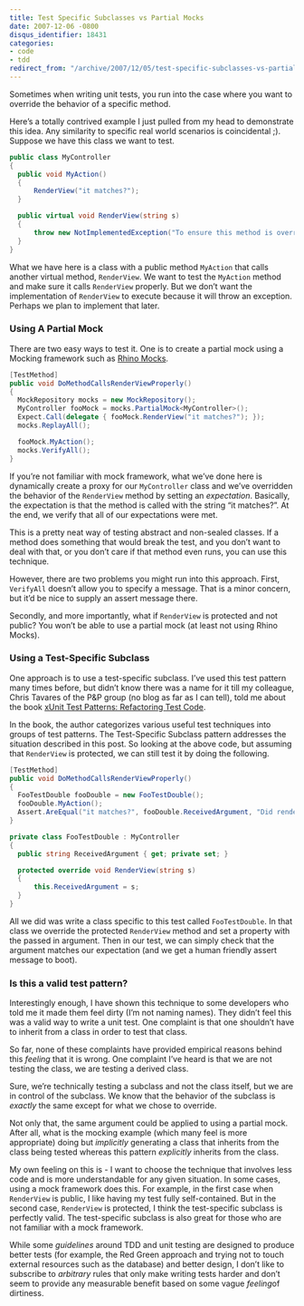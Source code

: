 ```yaml
---
title: Test Specific Subclasses vs Partial Mocks
date: 2007-12-06 -0800
disqus_identifier: 18431
categories:
- code
- tdd
redirect_from: "/archive/2007/12/05/test-specific-subclasses-vs-partial-mocks.aspx/"
---
```


Sometimes when writing unit tests, you run into the case where you want
to override the behavior of a specific method.

Here’s a totally contrived example I just pulled from my head to
demonstrate this idea. Any similarity to specific real world scenarios
is coincidental ;). Suppose we have this class we want to test.

```csharp
public class MyController
{
  public void MyAction()
  {
      RenderView("it matches?");
  }

  public virtual void RenderView(string s)
  {
      throw new NotImplementedException("To ensure this method is overridden.");
  }
}
```

What we have here is a class with a public method `MyAction` that calls
another virtual method, `RenderView`. We want to test the `MyAction`
method and make sure it calls `RenderView` properly. But we don’t want
the implementation of `RenderView` to execute because it will throw an
exception. Perhaps we plan to implement that later.

### Using A Partial Mock

There are two easy ways to test it. One is to create a partial mock
using a Mocking framework such as [Rhino
Mocks](http://www.ayende.com/projects/rhino-mocks.aspx "Rhino Mocks homepage").

```csharp
[TestMethod]
public void DoMethodCallsRenderViewProperly()
{
  MockRepository mocks = new MockRepository();
  MyController fooMock = mocks.PartialMock<MyController>();
  Expect.Call(delegate { fooMock.RenderView("it matches?"); });
  mocks.ReplayAll();

  fooMock.MyAction();
  mocks.VerifyAll();
}
```

If you’re not familiar with mock framework, what we’ve done here is
dynamically create a proxy for our `MyController` class and we’ve
overridden the behavior of the `RenderView` method by setting an
*expectation*. Basically, the expectation is that the method is called
with the string “it matches?”. At the end, we verify that all of our
expectations were met.

This is a pretty neat way of testing abstract and non-sealed classes. If
a method does something that would break the test, and you don’t want to
deal with that, or you don’t care if that method even runs, you can use
this technique.

However, there are two problems you might run into this approach. First,
`VerifyAll` doesn’t allow you to specify a message. That is a minor
concern, but it’d be nice to supply an assert message there.

Secondly, and more importantly, what if `RenderView` is protected and
not public? You won’t be able to use a partial mock (at least not using
Rhino Mocks).

### Using a Test-Specific Subclass

One approach is to use a test-specific subclass. I’ve used this test
pattern many times before, but didn’t know there was a name for it till
my colleague, Chris Tavares of the P&P group (no blog as far as I can
tell), told me about the book [xUnit Test Patterns: Refactoring Test
Code](http://www.amazon.com/gp/product/0131495054?ie=UTF8&tag=youvebeenhaac-20&linkCode=as2&camp=1789&creative=9325&creativeASIN=0131495054 "xUnit Test Patterns on Amazon").

In the book, the author categorizes various useful test techniques into
groups of test patterns. The Test-Specific Subclass pattern addresses
the situation described in this post. So looking at the above code, but
assuming that `RenderView` is protected, we can still test it by doing
the following.

```csharp
[TestMethod]
public void DoMethodCallsRenderViewProperly()
{
  FooTestDouble fooDouble = new FooTestDouble();
  fooDouble.MyAction();
  Assert.AreEqual("it matches?", fooDouble.ReceivedArgument, "Did render the right view.");
}

private class FooTestDouble : MyController
{
  public string ReceivedArgument { get; private set; }

  protected override void RenderView(string s)
  {
      this.ReceivedArgument = s;
  }
}
```

All we did was write a class specific to this test called
`FooTestDouble`. In that class we override the protected `RenderView`
method and set a property with the passed in argument. Then in our test,
we can simply check that the argument matches our expectation (and we
get a human friendly assert message to boot).

### Is this a valid test pattern?

Interestingly enough, I have shown this technique to some developers who
told me it made them feel dirty (I’m not naming names). They didn’t feel
this was a valid way to write a unit test. One complaint is that one
shouldn’t have to inherit from a class in order to test that class.

So far, none of these complaints have provided empirical reasons behind
this *feeling* that it is wrong. One complaint I’ve heard is that we are
not testing the class, we are testing a derived class.

Sure, we’re technically testing a subclass and not the class itself, but
we are in control of the subclass. We know that the behavior of the
subclass is *exactly* the same except for what we chose to override.

Not only that, the same argument could be applied to using a partial
mock. After all, what is the mocking example (which many feel is more
appropriate) doing but *implicitly* generating a class that inherits
from the class being tested whereas this pattern *explicitly* inherits
from the class.

My own feeling on this is - I want to choose the technique that involves
less code and is more understandable for any given situation. In some
cases, using a mock framework does this. For example, in the first case
when `RenderView` is public, I like having my test fully self-contained.
But in the second case, `RenderView` is protected, I think the
test-specific subclass is perfectly valid. The test-specific subclass is
also great for those who are not familiar with a mock framework.

While some *guidelines* around TDD and unit testing are designed to
produce better tests (for example, the Red Green approach and trying not
to touch external resources such as the database) and better design, I
don’t like to subscribe to *arbitrary* rules that only make writing
tests harder and don’t seem to provide any measurable benefit based on
some vague *feeling*of dirtiness.

